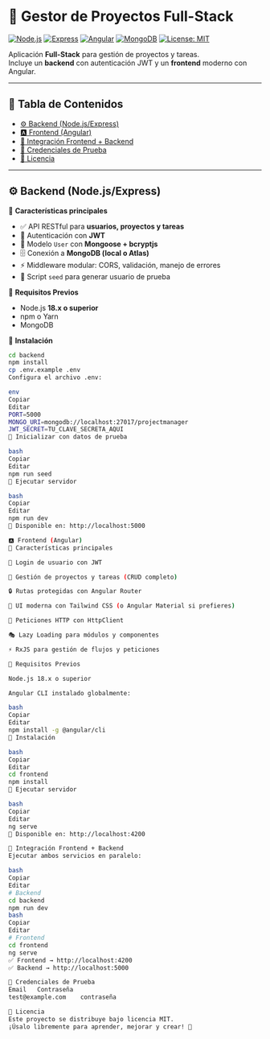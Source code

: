 # 🚀 Gestor de Proyectos Full-Stack

[![Node.js](https://img.shields.io/badge/Node.js-18.x-green?logo=node.js)](https://nodejs.org/) 
[![Express](https://img.shields.io/badge/Express.js-Backend-lightgrey?logo=express)](https://expressjs.com/) 
[![Angular](https://img.shields.io/badge/Angular-Frontend-DD0031?logo=angular&logoColor=white)](https://angular.dev/) 
[![MongoDB](https://img.shields.io/badge/MongoDB-Database-brightgreen?logo=mongodb)](https://www.mongodb.com/) 
[![License: MIT](https://img.shields.io/badge/License-MIT-blue.svg)](LICENSE)

Aplicación **Full-Stack** para gestión de proyectos y tareas.  
Incluye un **backend** con autenticación JWT y un **frontend** moderno con Angular.

---

## 📌 Tabla de Contenidos
- [⚙️ Backend (Node.js/Express)](#️-backend-nodejsexpress)
- [🅰️ Frontend (Angular)](#️-frontend-angular)
- [🔗 Integración Frontend + Backend](#-integración-frontend--backend)
- [🔑 Credenciales de Prueba](#-credenciales-de-prueba)
- [📄 Licencia](#-licencia)

---

## ⚙️ Backend (Node.js/Express)

📍 **Características principales**
- ✅ API RESTful para **usuarios, proyectos y tareas**
- 🔐 Autenticación con **JWT**
- 👤 Modelo `User` con **Mongoose + bcryptjs**
- 🗄️ Conexión a **MongoDB (local o Atlas)**
- ⚡ Middleware modular: CORS, validación, manejo de errores
- 🌱 Script `seed` para generar usuario de prueba

📍 **Requisitos Previos**
- Node.js **18.x o superior**  
- npm o Yarn  
- MongoDB  

📍 **Instalación**
```bash
cd backend
npm install
cp .env.example .env
Configura el archivo .env:

env
Copiar
Editar
PORT=5000
MONGO_URI=mongodb://localhost:27017/projectmanager
JWT_SECRET=TU_CLAVE_SECRETA_AQUI
📍 Inicializar con datos de prueba

bash
Copiar
Editar
npm run seed
📍 Ejecutar servidor

bash
Copiar
Editar
npm run dev
📍 Disponible en: http://localhost:5000

🅰️ Frontend (Angular)
📍 Características principales

🔑 Login de usuario con JWT

📂 Gestión de proyectos y tareas (CRUD completo)

🔒 Rutas protegidas con Angular Router

🎨 UI moderna con Tailwind CSS (o Angular Material si prefieres)

📡 Peticiones HTTP con HttpClient

🎭 Lazy Loading para módulos y componentes

⚡ RxJS para gestión de flujos y peticiones

📍 Requisitos Previos

Node.js 18.x o superior

Angular CLI instalado globalmente:

bash
Copiar
Editar
npm install -g @angular/cli
📍 Instalación

bash
Copiar
Editar
cd frontend
npm install
📍 Ejecutar servidor

bash
Copiar
Editar
ng serve
📍 Disponible en: http://localhost:4200

🔗 Integración Frontend + Backend
Ejecutar ambos servicios en paralelo:

bash
Copiar
Editar
# Backend
cd backend
npm run dev
bash
Copiar
Editar
# Frontend
cd frontend
ng serve
✅ Frontend → http://localhost:4200
✅ Backend → http://localhost:5000

🔑 Credenciales de Prueba
Email	Contraseña
test@example.com	contraseña

📄 Licencia
Este proyecto se distribuye bajo licencia MIT.
¡Úsalo libremente para aprender, mejorar y crear! 🎉
